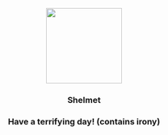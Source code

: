 <p align="center">
    <img src="https://raw.githubusercontent.com/PokeAPI/sprites/master/sprites/pokemon/616.png" width="150" height="150">
</p>
<h3 align="center"> <b>Shelmet</b></h3>
<h3 align="center">Have a terrifying day! (contains irony)</h3>
